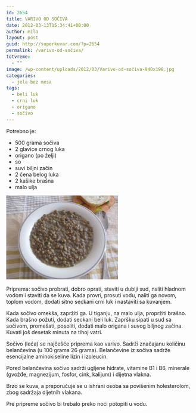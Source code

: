 ```yaml
---
id: 2654
title: VARIVO OD SOČIVA
date: 2012-03-13T15:34:41+00:00
author: mila
layout: post
guid: http://superkuvar.com/?p=2654
permalink: /varivo-od-sočiva/
totvreme:
  - ""
image: /wp-content/uploads/2012/03/Varivo-od-sočiva-940x198.jpg
categories:
  - jela bez mesa
tags:
  - beli luk
  - crni luk
  - origano
  - sočivo
---
```

Potrebno je:

  * 500 grama sočiva
  * 2 glavice crnog luka
  * origano (po želji)
  * so
  * suvi biljni začin
  * 2 čena belog luka
  * 2 kašike brašna
  * malo ulja

<img class="alignnone size-medium wp-image-2655" title="Varivo od sočiva" src="/wp-content/uploads/2012/03/Varivo-od-sočiva-300x225.jpg" alt="" width="300" height="225" /> 

Priprema: sočivo probrati, dobro oprati, staviti u dublji sud, naliti hladnom vodom i staviti da se kuva. Kada provri, prosuti vodu, naliti ga novom, toplom vodom, dodati sitno seckani crni luk i nastaviti sa kuvanjem.

Kada sočivo omekša, zapržiti ga. U tiganju, na malo ulja, propržiti brašno. Kada brašno požuti, dodati seckani beli luk. Zapršku sipati u sud sa sočivom, promešati, posoliti, dodati malo origana i suvog biljnog začina. Kuvati još desetak minuta na tihoj vatri.

Sočivo (leća) se najčešće priprema kao varivo. Sadrži značajanu količinu belančevina (u 100 grama 26 grama). Belančevine iz sočiva sadrže esencijalne aminokiseline lizin i izoleucin.

Pored belančevina sočivo sadrži ugljene hidrate, vitamine B1 i B6, minerale (gvožđe, magnezijum, fosfor, cink, kalijum) i dijetna vlakna.

Brzo se kuva, a preporučuje se u ishrani osoba sa povišenim holesterolom, zbog sadržaja dijetnih vlakana.

Pre pripreme sočivo bi trebalo preko noći potopiti u vodu.